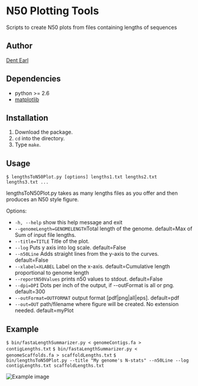 # N50 Plotting Tools
Scripts to create N50 plots from files containing lengths of sequences

## Author
[Dent Earl](https://github.com/dentearl/)

## Dependencies
* python >= 2.6
* [matplotlib](http://matplotlib.sourceforge.net/)

## Installation
1. Download the package.
2. <code>cd</code> into the directory.
3. Type <code>make</code>.

## Usage
<code>$ lengthsToN50Plot.py [options] lengths1.txt lengths2.txt lengths3.txt ... </code>

lengthsToN50Plot.py takes as many lengths files as you offer and then produces an N50 style figure.


Options:

* <code>-h, --help</code>            show this help message and exit
* <code>--genomeLength=GENOMELENGTH</code>Total length of the genome. default=Max of Sum of input file lengths.
* <code>--title=TITLE</code>         Title of the plot.
* <code>--log</code>                 Puts y axis into log scale. default=False
* <code>--n50Line</code>             Adds straight lines from the y-axis to the curves. default=False
* <code>--xlabel=XLABEL</code>       Label on the x-axis. default=Cumulative length proportional to genome length
* <code>--reportN50Values</code>     prints n50 values to stdout. default=False
* <code>--dpi=DPI</code>             Dots per inch of the output, if --outFormat is all or png. default=300
* <code>--outFormat=OUTFORMAT</code> output format [pdf|png|all|eps]. default=pdf
* <code>--out=OUT</code>             path/filename where figure will be created. No extension needed. default=myPlot


## Example
<code>$ bin/fastaLengthSummarizer.py < genomeContigs.fa  > contigLengths.txt</code>
<code>$ bin/fastaLengthSummarizer.py < genomeScaffolds.fa  > scaffoldLengths.txt</code>
<code>$ bin/lengthsToN50Plot.py --title "My genome's N-stats" --n50Line --log contigLengths.txt scaffoldLengths.txt</code>

![Example image](http://compbio.soe.ucsc.edu/assemblathon1/n50PlottingToolsDemoPicSmall.png)